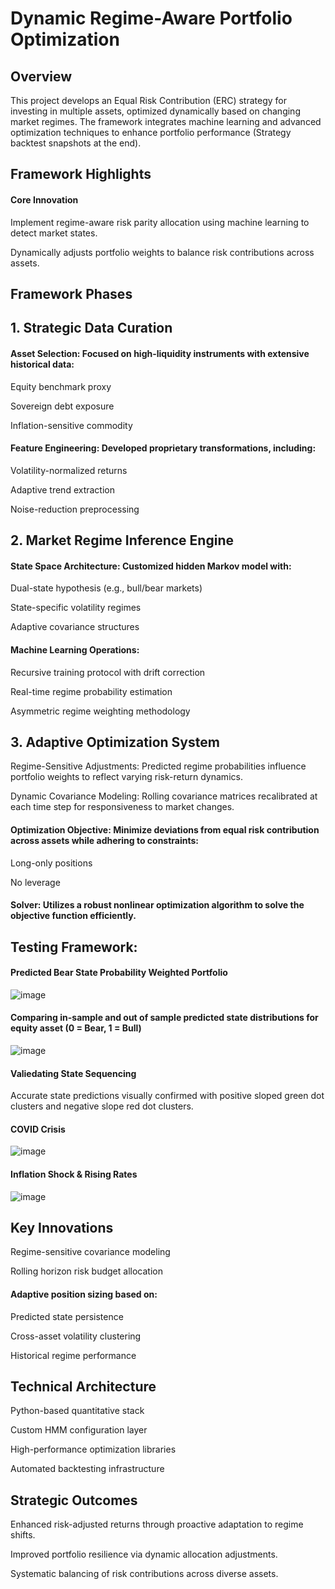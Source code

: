 # Dynamic Regime-Aware Portfolio Optimization
## Overview
This project develops an Equal Risk Contribution (ERC) strategy for investing in multiple assets, optimized dynamically based on changing market regimes. The framework integrates machine learning and advanced optimization techniques to enhance portfolio performance (Strategy backtest snapshots at the end).


## Framework Highlights
#### Core Innovation
Implement regime-aware risk parity allocation using machine learning to detect market states.

Dynamically adjusts portfolio weights to balance risk contributions across assets.

## Framework Phases
## 1. Strategic Data Curation
#### Asset Selection: Focused on high-liquidity instruments with extensive historical data:

Equity benchmark proxy

Sovereign debt exposure

Inflation-sensitive commodity

#### Feature Engineering: Developed proprietary transformations, including:

Volatility-normalized returns

Adaptive trend extraction

Noise-reduction preprocessing

## 2. Market Regime Inference Engine
#### State Space Architecture: Customized hidden Markov model with:

Dual-state hypothesis (e.g., bull/bear markets)

State-specific volatility regimes

Adaptive covariance structures

#### Machine Learning Operations:

Recursive training protocol with drift correction

Real-time regime probability estimation

Asymmetric regime weighting methodology

## 3. Adaptive Optimization System
Regime-Sensitive Adjustments: Predicted regime probabilities influence portfolio weights to reflect varying risk-return dynamics.

Dynamic Covariance Modeling: Rolling covariance matrices recalibrated at each time step for responsiveness to market changes.

#### Optimization Objective: Minimize deviations from equal risk contribution across assets while adhering to constraints:

Long-only positions

No leverage

#### Solver: Utilizes a robust nonlinear optimization algorithm to solve the objective function efficiently.

## Testing Framework: 

#### Predicted Bear State Probability Weighted Portfolio 
![image](https://github.com/user-attachments/assets/9c3c4c58-175f-4269-9671-40911dee55e1)

#### Comparing in-sample and out of sample predicted state distributions for equity asset (0 = Bear, 1 = Bull)

![image](https://github.com/user-attachments/assets/6a777de2-db3a-4292-bd9e-9cc149236f3a)

#### Valiedating State Sequencing
Accurate state predictions visually confirmed with positive sloped green dot clusters and negative slope red dot clusters.

#### COVID Crisis
![image](https://github.com/user-attachments/assets/d3a4976f-7a95-4f73-8a7b-9b358ff7aef7)

#### Inflation Shock & Rising Rates
![image](https://github.com/user-attachments/assets/43a4bf49-aeb0-412f-98dd-9285915748c2)



## Key Innovations
Regime-sensitive covariance modeling

Rolling horizon risk budget allocation

#### Adaptive position sizing based on:

Predicted state persistence

Cross-asset volatility clustering

Historical regime performance

## Technical Architecture
Python-based quantitative stack

Custom HMM configuration layer

High-performance optimization libraries

Automated backtesting infrastructure

## Strategic Outcomes
Enhanced risk-adjusted returns through proactive adaptation to regime shifts.

Improved portfolio resilience via dynamic allocation adjustments.

Systematic balancing of risk contributions across diverse assets.

